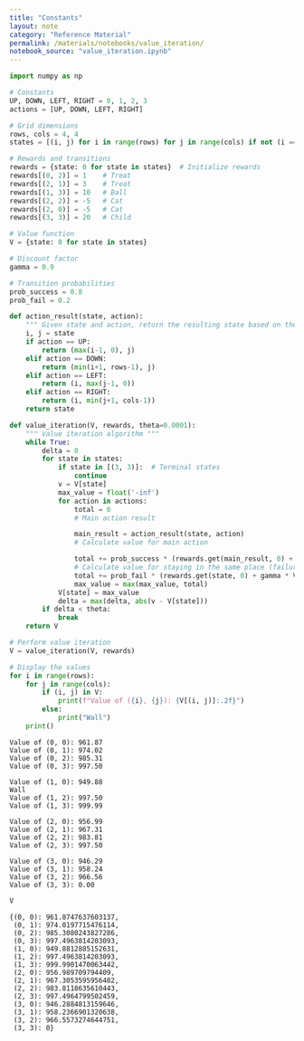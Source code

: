 ```yaml
---
title: "Constants"
layout: note
category: "Reference Material"
permalink: /materials/notebooks/value_iteration/
notebook_source: "value_iteration.ipynb"
---
```


```python
import numpy as np

# Constants
UP, DOWN, LEFT, RIGHT = 0, 1, 2, 3
actions = [UP, DOWN, LEFT, RIGHT]

# Grid dimensions
rows, cols = 4, 4
states = [(i, j) for i in range(rows) for j in range(cols) if not (i == 1 and j == 1)]

# Rewards and transitions
rewards = {state: 0 for state in states}  # Initialize rewards
rewards[(0, 2)] = 1    # Treat
rewards[(2, 1)] = 3    # Treat
rewards[(1, 3)] = 10   # Ball
rewards[(2, 2)] = -5   # Cat
rewards[(2, 0)] = -5   # Cat
rewards[(3, 3)] = 20   # Child

# Value function
V = {state: 0 for state in states}

# Discount factor
gamma = 0.9

# Transition probabilities
prob_success = 0.8
prob_fail = 0.2

def action_result(state, action):
    """ Given state and action, return the resulting state based on the action's direction """
    i, j = state
    if action == UP:
        return (max(i-1, 0), j)
    elif action == DOWN:
        return (min(i+1, rows-1), j)
    elif action == LEFT:
        return (i, max(j-1, 0))
    elif action == RIGHT:
        return (i, min(j+1, cols-1))
    return state

def value_iteration(V, rewards, theta=0.0001):
    """ Value iteration algorithm """
    while True:
        delta = 0
        for state in states:
            if state in [(3, 3)]:  # Terminal states
                continue
            v = V[state]
            max_value = float('-inf')
            for action in actions:
                total = 0
                # Main action result

                main_result = action_result(state, action)
                # Calculate value for main action

                total += prob_success * (rewards.get(main_result, 0) + gamma * V.get(main_result, 0))
                # Calculate value for staying in the same place (failure case)
                total += prob_fail * (rewards.get(state, 0) + gamma * V.get(state, 0))
                max_value = max(max_value, total)
            V[state] = max_value
            delta = max(delta, abs(v - V[state]))
        if delta < theta:
            break
    return V

# Perform value iteration
V = value_iteration(V, rewards)

# Display the values
for i in range(rows):
    for j in range(cols):
        if (i, j) in V:
            print(f"Value of ({i}, {j}): {V[(i, j)]:.2f}")
        else:
            print("Wall")
    print()
```

    Value of (0, 0): 961.87
    Value of (0, 1): 974.02
    Value of (0, 2): 985.31
    Value of (0, 3): 997.50
    
    Value of (1, 0): 949.88
    Wall
    Value of (1, 2): 997.50
    Value of (1, 3): 999.99
    
    Value of (2, 0): 956.99
    Value of (2, 1): 967.31
    Value of (2, 2): 983.81
    Value of (2, 3): 997.50
    
    Value of (3, 0): 946.29
    Value of (3, 1): 958.24
    Value of (3, 2): 966.56
    Value of (3, 3): 0.00
    


```python
V
```


    {(0, 0): 961.8747637603137,
     (0, 1): 974.0197715476114,
     (0, 2): 985.3080243827286,
     (0, 3): 997.4963814203093,
     (1, 0): 949.8812885152631,
     (1, 2): 997.4963814203093,
     (1, 3): 999.9901470063442,
     (2, 0): 956.989709794409,
     (2, 1): 967.3053595956482,
     (2, 2): 983.8118635610443,
     (2, 3): 997.4964799502459,
     (3, 0): 946.2884813159646,
     (3, 1): 958.2366901320638,
     (3, 2): 966.5573274644751,
     (3, 3): 0}


